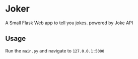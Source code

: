 # Joker

A Small Flask Web app to tell you jokes. powered by Joke API

## Usage

Run the `main.py` and navigate to `127.0.0.1:5000`
